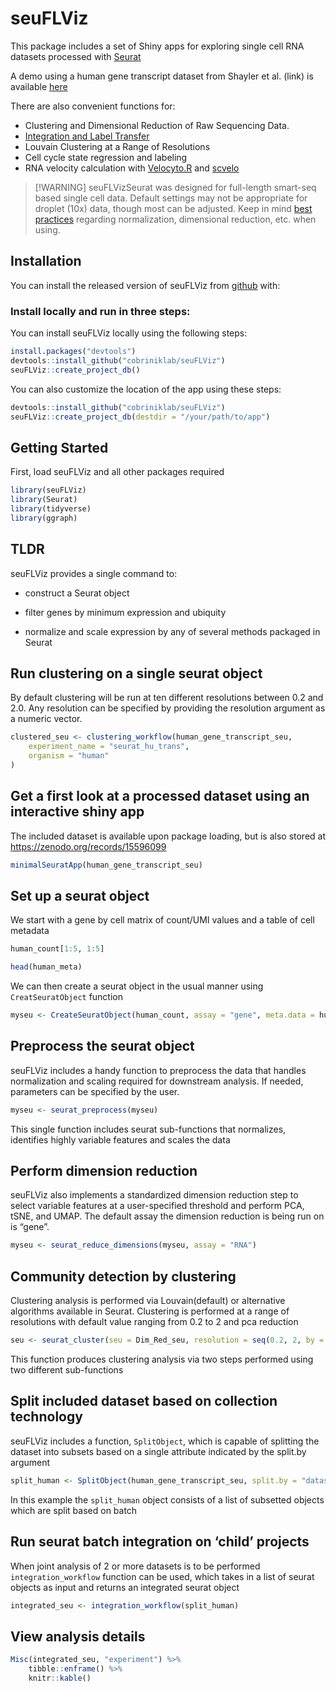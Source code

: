 
<!-- README.md is generated from README.Rmd. Please edit that file -->

# seuFLViz

This package includes a set of Shiny apps for exploring single cell RNA
datasets processed with
<a href="https://github.com/satijalab/seurat" target="_blank" rel="noopener noreferrer">Seurat</a>

A demo using a human gene transcript dataset from Shayler et al. (link)
is available
<a href="http://cobrinik-1.saban-chla.usc.edu:8080/app/seuratApp" target="_blank" rel="noopener noreferrer">here</a>

There are also convenient functions for:

- Clustering and Dimensional Reduction of Raw Sequencing Data.
- <a href="https://satijalab.org/seurat/archive/v3.0/integration.html" target="_blank" rel="noopener noreferrer">Integration
  and Label Transfer</a>
- Louvain Clustering at a Range of Resolutions
- Cell cycle state regression and labeling
- RNA velocity calculation with
  <a href="https://velocyto.org/" target="_blank" rel="noopener noreferrer">Velocyto.R</a>
  and
  <a href="https://scvelo.readthedocs.io/" target="_blank" rel="noopener noreferrer">scvelo</a>

> \[!WARNING\] seuFLVizSeurat was designed for full-length smart-seq
> based single cell data. Default settings may not be appropriate for
> droplet (10x) data, though most can be adjusted. Keep in mind [best
> practices](https://satijalab.org/seurat/articles/pbmc3k_tutorial)
> regarding normalization, dimensional reduction, etc. when using.

## Installation

You can install the released version of seuFLViz from
<a href="https://github.com/cobriniklab/seuFLViz" target="_blank" rel="noopener noreferrer">github</a>
with:

### Install locally and run in three steps:

You can install seuFLViz locally using the following steps:

``` r
install.packages("devtools")
devtools::install_github("cobriniklab/seuFLViz")
seuFLViz::create_project_db()
```

You can also customize the location of the app using these steps:

``` r
devtools::install_github("cobriniklab/seuFLViz")
seuFLViz::create_project_db(destdir = "/your/path/to/app")
```

## Getting Started

First, load seuFLViz and all other packages required

``` r
library(seuFLViz)
library(Seurat)
library(tidyverse)
library(ggraph)
```

## TLDR

seuFLViz provides a single command to:

- construct a Seurat object

- filter genes by minimum expression and ubiquity

- normalize and scale expression by any of several methods packaged in
  Seurat

## Run clustering on a single seurat object

By default clustering will be run at ten different resolutions between
0.2 and 2.0. Any resolution can be specified by providing the resolution
argument as a numeric vector.

``` r
clustered_seu <- clustering_workflow(human_gene_transcript_seu,
    experiment_name = "seurat_hu_trans",
    organism = "human"
)
```

## Get a first look at a processed dataset using an interactive shiny app

The included dataset is available upon package loading, but is also
stored at <https://zenodo.org/records/15596099>

``` r
minimalSeuratApp(human_gene_transcript_seu)
```

## Set up a seurat object

We start with a gene by cell matrix of count/UMI values and a table of
cell metadata

``` r
human_count[1:5, 1:5]

head(human_meta)
```

We can then create a seurat object in the usual manner using
`CreatSeuratObject` function

``` r
myseu <- CreateSeuratObject(human_count, assay = "gene", meta.data = human_meta)
```

## Preprocess the seurat object

seuFLViz includes a handy function to preprocess the data that handles
normalization and scaling required for downstream analysis. If needed,
parameters can be specified by the user.

``` r
myseu <- seurat_preprocess(myseu)
```

This single function includes seurat sub-functions that normalizes,
identifies highly variable features and scales the data

## Perform dimension reduction

seuFLViz also implements a standardized dimension reduction step to
select variable features at a user-specified threshold and perform PCA,
tSNE, and UMAP. The default assay the dimension reduction is being run
on is “gene”.

``` r
myseu <- seurat_reduce_dimensions(myseu, assay = "RNA")
```

## Community detection by clustering

Clustering analysis is performed via Louvain(default) or alternative
algorithms available in Seurat. Clustering is performed at a range of
resolutions with default value ranging from 0.2 to 2 and pca reduction

``` r
seu <- seurat_cluster(seu = Dim_Red_seu, resolution = seq(0.2, 2, by = 0.2))
```

This function produces clustering analysis via two steps performed using
two different sub-functions

## Split included dataset based on collection technology

seuFLViz includes a function, `SplitObject`, which is capable of
splitting the dataset into subsets based on a single attribute indicated
by the split.by argument

``` r
split_human <- SplitObject(human_gene_transcript_seu, split.by = "dataset")
```

In this example the `split_human` object consists of a list of subsetted
objects which are split based on batch

## Run seurat batch integration on ‘child’ projects

When joint analysis of 2 or more datasets is to be performed
`integration_workflow` function can be used, which takes in a list of
seurat objects as input and returns an integrated seurat object

``` r
integrated_seu <- integration_workflow(split_human)
```

## View analysis details

``` r
Misc(integrated_seu, "experiment") %>%
    tibble::enframe() %>%
    knitr::kable()
```
